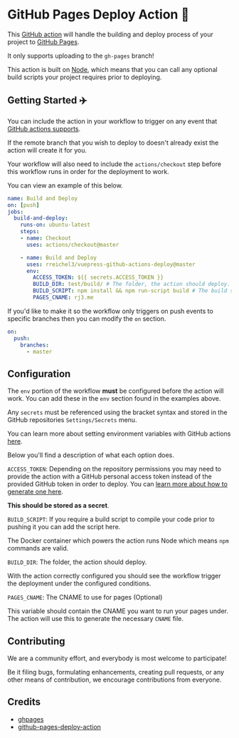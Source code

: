# GitHub Pages Deploy Action :rocket:

This [GitHub action](https://github.com/features/actions) will handle the building and deploy process of your project to [GitHub Pages](https://pages.github.com/).

It only supports uploading to the `gh-pages` branch!

This action is built on [Node](https://nodejs.org/en/), which means that you can call any optional build scripts your project requires prior to deploying.

## Getting Started :airplane:

You can include the action in your workflow to trigger on any event that [GitHub actions supports](https://help.github.com/en/articles/events-that-trigger-workflows).

If the remote branch that you wish to deploy to doesn't already exist the action will create it for you.

Your workflow will also need to include the `actions/checkout` step before this workflow runs in order for the deployment to work.
 
You can view an example of this below.

```yml
name: Build and Deploy
on: [push]
jobs:
  build-and-deploy:
    runs-on: ubuntu-latest
    steps:
    - name: Checkout
      uses: actions/checkout@master

    - name: Build and Deploy
      uses: rreichel3/vuepress-github-actions-deploy@master
      env:
        ACCESS_TOKEN: ${{ secrets.ACCESS_TOKEN }}
        BUILD_DIR: test/build/ # The folder, the action should deploy.
        BUILD_SCRIPT: npm install && npm run-script build # The build script the action should run prior to deploying.
        PAGES_CNAME: rj3.me
```

If you'd like to make it so the workflow only triggers on push events to specific branches then you can modify the `on` section.

```yml
on:
  push:
    branches:
      - master
```

## Configuration

The `env` portion of the workflow **must** be configured before the action will work.
You can add these in the `env` section found in the examples above.

Any `secrets` must be referenced using the bracket syntax and stored in the GitHub repositories `Settings/Secrets` menu.

You can learn more about setting environment variables with GitHub actions [here](https://help.github.com/en/articles/workflow-syntax-for-github-actions#jobsjob_idstepsenv).

Below you'll find a description of what each option does.


`ACCESS_TOKEN`: Depending on the repository permissions you may need to provide the action with a GitHub personal access token instead of the provided GitHub token in order to deploy.
You can [learn more about how to generate one here](https://help.github.com/en/articles/creating-a-personal-access-token-for-the-command-line).

**This should be stored as a secret**.

`BUILD_SCRIPT`: If you require a build script to compile your code prior to pushing it you can add the script here.

The Docker container which powers the action runs Node which means `npm` commands are valid.

`BUILD_DIR`: The folder, the action should deploy.

With the action correctly configured you should see the workflow trigger the deployment under the configured conditions.

`PAGES_CNAME`: The CNAME to use for pages (Optional)

This variable should contain the CNAME you want to run your pages under. The action will use this to generate the necessary `CNAME` file.

## Contributing

We are a community effort, and everybody is most welcome to participate!

Be it filing bugs, formulating enhancements, creating pull requests, or any other means of contribution, we encourage contributions from everyone.

## Credits

- [ghpages](https://github.com/maxheld83/ghpages)
- [github-pages-deploy-action](https://github.com/grasilife/github-pages-deploy-action)
